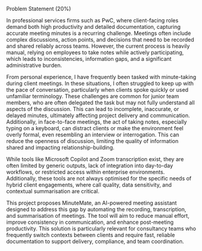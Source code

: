 Problem Statement (20%)

In professional services firms such as PwC, where client-facing roles demand both high productivity and detailed documentation, capturing accurate meeting minutes is a recurring challenge. Meetings often include complex discussions, action points, and decisions that need to be recorded and shared reliably across teams. However, the current process is heavily manual, relying on employees to take notes while actively participating, which leads to inconsistencies, information gaps, and a significant administrative burden.

From personal experience, I have frequently been tasked with minute-taking during client meetings. In these situations, I often struggled to keep up with the pace of conversation, particularly when clients spoke quickly or used unfamiliar terminology. These challenges are common for junior team members, who are often delegated the task but may not fully understand all aspects of the discussion. This can lead to incomplete, inaccurate, or delayed minutes, ultimately affecting project delivery and communication. Additionally, in face-to-face meetings, the act of taking notes, especially typing on a keyboard, can distract clients or make the environment feel overly formal, even resembling an interview or interrogation. This can reduce the openness of discussion, limiting the quality of information shared and impacting relationship-building.

While tools like Microsoft Copilot and Zoom transcription exist, they are often limited by generic outputs, lack of integration into day-to-day workflows, or restricted access within enterprise environments. Additionally, these tools are not always optimised for the specific needs of hybrid client engagements, where call quality, data sensitivity, and contextual summarisation are critical.

This project proposes MinuteMate, an AI-powered meeting assistant designed to address this gap by automating the recording, transcription, and summarisation of meetings. The tool will aim to reduce manual effort, improve consistency in communication, and enhance post-meeting productivity. This solution is particularly relevant for consultancy teams who frequently switch contexts between clients and require fast, reliable documentation to support delivery, compliance, and team coordination.
